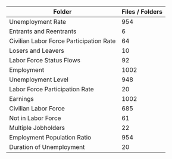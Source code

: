 | Folder                                  |   Files / Folders |
|-----------------------------------------|-------------------|
| Unemployment Rate                       |               954 |
| Entrants and Reentrants                 |                 6 |
| Civilian Labor Force Participation Rate |                64 |
| Losers and Leavers                      |                10 |
| Labor Force Status Flows                |                92 |
| Employment                              |              1002 |
| Unemployment Level                      |               948 |
| Labor Force Participation Rate          |                20 |
| Earnings                                |              1002 |
| Civilian Labor Force                    |               685 |
| Not in Labor Force                      |                61 |
| Multiple Jobholders                     |                22 |
| Employment Population Ratio             |               954 |
| Duration of Unemployment                |                20 |